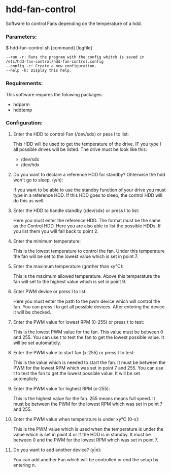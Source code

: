 hdd-fan-control
=================

Software to control Fans depending on the temperature of a hdd.


### Parameters:
$ hdd-fan-control.sh [command] [logfile]

    --run -r: Runs the program with the config whitch is saved in /etc/hdd-fan-control/hdd-fan-control.config
    --config -c: Create a new configuration.
    --help -h: Display this help.

### Requirements:
This software requires the folowing packages:
* hdparm
* hddtemp

### Configuration:
1. Enter the HDD to control Fan (/dev/sdx) or pess l to list:

    This HDD will be used to get the temperature of the drive. IF you type l all possible drives will be listed. The drive must be look like this:
    
    * /dev/sdx
    * /dev/hdx

2. Do you want to declare a reference HDD for standby? Ohterwise the hdd won't go to sleep. (y/n):

    If you want to be able to use the standby function of your drive you must type in a reference HDD. If this HDD goes to sleep, the control HDD will do this as well.

3. Enter the HDD to handle standby (/dev/sdx) or press l to list:

    Here you must enter the reference HDD. The format must be the same as the Control HDD. Here you are also able to list the possible HDDs. If you list them you will fall back to point 2.

4. Enter the minimum temperature:

    This is the lowest temperature to control the fan. Under this temperature the fan will be set to the lowest value which is set in point 7.

5. Enter the maximum temperature (grather than xy°C):

    This is the maximum allowed temperature. Above this temperature the fan will set to the highest value which is set in point 9.

6. Enter PWM device or press l to list:

    Here you must enter the path to the pwm device which will control the fan. You can press l to get all possible devices. After entering the device it will be checked.

7. Enter the PWM value for lowest RPM (0-255) or press t to test:

    This is the lowest PWM value for the fan. This value must be between 0 and 255. You can use t to test the fan to get the lowest possible value. It will be set automaticly.

8. Enter the PWM value to start fan (x-255) or press t to test:

    This is the value which is needed to start the fan. It must be between the PWM for the lowest RPM which was set in point 7 and 255. You can use t to test the fan to get the lowest possible value. It will be set automaticly.

9. Enter the PWM value for highest RPM (x-255):

    This is the highest value for the fan. 255 means means full speed. It must be between the PWM for the lowest RPM which was set in point 7 and 255.

10. Enter the PWM value when temperature is under xy°C (0-x):

    This is the PWM value which is used when the temperature is under the value which is set in point 4 or if the HDD is in standby. It must be between 0 and the PWM for the lowest RPM which was set in point 7.

11. Do you want to add another device? (y|n):

    You can add another Fan which will be controlled or end the setup by entering n.
